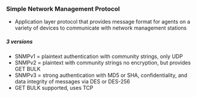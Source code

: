 ### Simple Network Management Protocol
-	Application layer protocol that provides message format for agents on a variety of devices to communicate with network management stations 

##### 3 versions
- SNMPv1 = plaintext authentication with community strings, only UDP
- SNMPv2 = plaintext with community strings no encryption, but provides GET BULK
- SNMPv3 = strong authentication with MD5 or SHA, confidentiality, and data integrity of messages via DES or DES-256
- GET BULK supported, uses TCP
